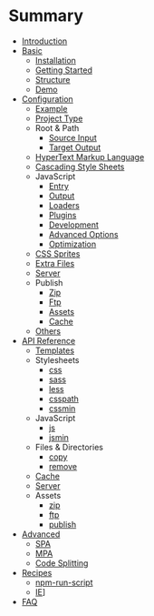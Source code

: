# Summary

- [Introduction](README.md)
- [Basic](basic/toc.md)
  - [Installation](basic/installation.md)
  - [Getting Started](basic/getting-started.md)
  - [Structure](basic/structure.md)
  - [Demo](basic/demo.md)
- [Configuration](configuration/toc.md)
  - [Example](configuration/example.md)
  - [Project Type](configuration/project.md)
  - Root & Path
    - [Source Input](configuration/path.md#input)
    - [Target Output](configuration/path.md#output)
  - [HyperText Markup Language](configuration/html.md)
  - [Cascading Style Sheets](configuration/styles.md)
  - JavaScript
    - [Entry](configuration/scripts.md#entry)
    - [Output](configuration/scripts.md#output)
    - [Loaders](configuration/scripts.md#loaders)
    - [Plugins](configuration/scripts.md#plugins)
    - [Development](configuration/scripts.md#development)
    - [Advanced Options](configuration/scripts.md#advanced-options)
    - [Optimization](configuration/scripts.md#optimization)
  - [CSS Sprites](configuration/sprites.md)
  - [Extra Files](configuration/extras.md)
  - [Server](configuration/server.md)
  - Publish
    - [Zip](configuration/publish.md#zip)
    - [Ftp](configuration/publish.md#ftp)
    - [Assets](configuration/publish.md#assets)
    - [Cache](configuration/publish.md#cache)
  - [Others](configuration/others.md)
- [API Reference](api/toc.md)
  - [Templates](api/templates.md)
  - Stylesheets
    - [css](api/stylesheets.md#mixcssinput-output)
    - [sass](api/stylesheets.md#mixsassinput-output)
    - [less](api/stylesheets.md#mixlessinput-output)
    - [csspath](api/stylesheets.md#mixcsspath)
    - [cssmin](api/stylesheets.md#mixcssmininput-output-renameoptions)
  - JavaScript
    - [js](api/javascript.md#mixjsinput-output)
    - [jsmin](api/javascript.md#mixjsmininput-output-renameoptions)
  - Files & Directories
    - [copy](api/files.md#mixcopyfrom-to-renameoptions)
    - [remove](api/files.md#mixremovesrc)
  - [Cache](api/cache.md)
  - [Server](api/server.md)
  - Assets
    - [zip](api/assets.md#mixzipinput-output)
    - [ftp](api/assets.md#mixftpinput)
    - [publish](api/assets.md#mixpublishinput-output-renameoptions)
- [Advanced](advanced/toc.md)
    - [SPA](advanced/spa.md)
    - [MPA](advanced/mpa.md)
    - [Code Splitting](advanced/code-splitting.md)
- [Recipes](recipes/toc.md)
  - [npm-run-script](recipes/run-script.md)
  - [IE](recipes/ie.md)]
- [FAQ](faq.md)
